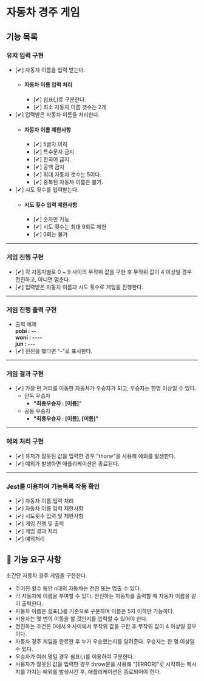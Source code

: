 # 자동차 경주 게임

## 기능 목록

### 유저 입력 구현

- [✔] 자동차 이름을 입력 받는다.
  - #### 자동차 이름 입력 처리
    - [✔] 쉽표(,)로 구분한다.
    - [✔] 최소 자동차 이름 갯수는 2개
- [✔] 입력받은 자동차 이름을 처리한다.
  - #### 자동차 이름 제한사항
    - [✔] 5글자 이하
    - [✔] 특수문자 금지
    - [✔] 한국어 금지.
    - [✔] 공백 금지
    - [✔] 최대 자동차 갯수는 5이다.
    - [✔] 중복된 자동차 이름은 불가.
- [✔] 시도 횟수를 입력받는다.
  - #### 시도 횟수 입력 제한사항
    - [✔] 숫자만 가능
    - [✔] 시도 횟수는 최대 9회로 제한
    - [✔] 0회는 불가

---

### 게임 진행 구현

- [✔] 각 자동차별로 0 ~ 9 사이의 무작위 값을 구한 후 무작위 값이 4 이상일 경우 전진하고, 아니면 멈춘다.
- [✔] 입력받은 자동차 이름과 시도 횟수로 게임을 진행한다.

---

### 게임 진행 출력 구현

- 출력 예제  
  **pobi : --  
   woni : ----  
   jun : ---**
- [✔] 전진을 했다면 "-"로 표시한다.

---

### 게임 결과 구현

- [✔] 가장 먼 거리를 이동한 자동차가 우승자가 되고, 우승자는 한명 이상일 수 있다.
  - 단독 우승자
    - **"최종우승자 : [이름]"**
  - 공동 우승자
    - **"최종우승자 : [이름], [이름]"**

---

### 예외 처리 구현

- [✔] 유저가 잘못된 값을 입력한 경우 "thorw"을 사용해 예외를 발생한다.
- [✔] 예외가 발생하면 애플리케이션은 종료된다.

---

### Jest를 이용하여 기능목록 작동 확인

- [✔] 자동차 이름 입력 처리
- [✔] 자동차 이름 입력 제한사항
- [✔] 시도횟수 입력 및 제한사항
- [✔] 게임 진행 및 출력
- [✔] 게임 결과 처리
- [✔] 예외처리

## 🚀 기능 요구 사항

초간단 자동차 경주 게임을 구현한다.

- 주어진 횟수 동안 n대의 자동차는 전진 또는 멈출 수 있다.
- 각 자동차에 이름을 부여할 수 있다. 전진하는 자동차를 출력할 때 자동차 이름을 같이 출력한다.
- 자동차 이름은 쉼표(,)를 기준으로 구분하며 이름은 5자 이하만 가능하다.
- 사용자는 몇 번의 이동을 할 것인지를 입력할 수 있어야 한다.
- 전진하는 조건은 0에서 9 사이에서 무작위 값을 구한 후 무작위 값이 4 이상일 경우이다.
- 자동차 경주 게임을 완료한 후 누가 우승했는지를 알려준다. 우승자는 한 명 이상일 수 있다.
- 우승자가 여러 명일 경우 쉼표(,)를 이용하여 구분한다.
- 사용자가 잘못된 값을 입력한 경우 throw문을 사용해 "[ERROR]"로 시작하는 메시지를 가지는 예외를 발생시킨 후, 애플리케이션은 종료되어야 한다.
